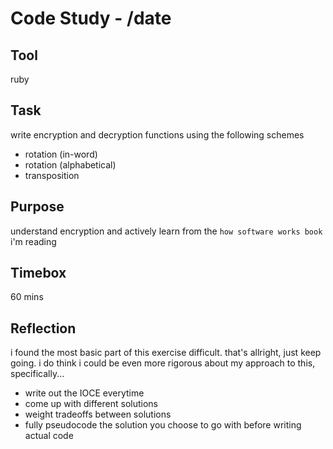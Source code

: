 # Code Study - /date

## Tool

ruby

## Task

write encryption and decryption functions using the following schemes

- rotation (in-word)
- rotation (alphabetical)
- transposition

## Purpose

understand encryption and actively learn from the `how software works book` i'm reading

## Timebox

60 mins

## Reflection

i found the most basic part of this exercise difficult. that's allright, just keep going.
i do think i could be even more rigorous about my approach to this, specifically...

- write out the IOCE everytime
- come up with different solutions
- weight tradeoffs between solutions
- fully pseudocode the solution you choose to go with before writing actual code
